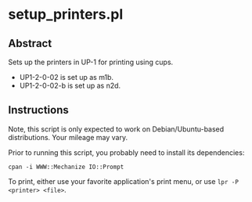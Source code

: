 # setup_printers.pl

## Abstract
Sets up the printers in UP-1 for printing using cups.

* UP1-2-0-02 is set up as m1b.
* UP1-2-0-02-b is set up as n2d.

## Instructions

Note, this script is only expected to work on Debian/Ubuntu-based
distributions. Your mileage may vary.

Prior to running this script, you probably need to install its dependencies:

    cpan -i WWW::Mechanize IO::Prompt

To print, either use your favorite application's print menu, or
use `lpr -P <printer> <file>`.
